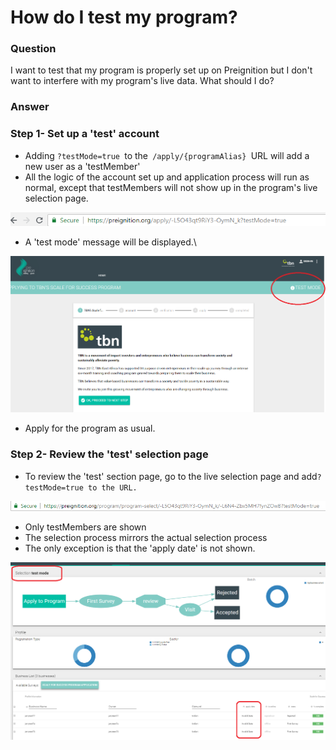 # How do I test my program?

### Question

I want to test that my program is properly set up on Preignition but I don't want to interfere with my program's live data.  What should I do?

### Answer

### Step 1- Set up a 'test' account

* Adding `?testMode=true `to the`  /apply/{programAlias}  `URL will add a new user as a 'testMember'
* All the logic of the account set up and application process will run as normal, except that testMembers will not show up in the program's live selection page.

![Example of creating a testMember account on the TBN program](<../.gitbook/assets/image (152).png>)

* A 'test mode' message will be displayed.\


![](<../.gitbook/assets/image (151).png>)

* Apply for the program as usual.

### Step 2-  Review the 'test' selection page

* To review the 'test' section page, go to the live selection page and add`?testMode=true to the URL.`

![Example of the 'test' selection page for TBN program](<../.gitbook/assets/image (156).png>)

* Only testMembers are shown
* The selection process mirrors the actual selection process
* The only exception is that the 'apply date' is not shown.

![](<../.gitbook/assets/image (157).png>)

